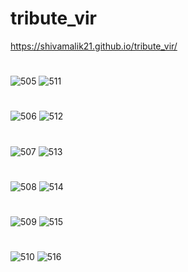 # tribute_vir
https://shivamalik21.github.io/tribute_vir/

#
![505](https://github.com/Shivamalik21/tribute_vir/assets/129033663/00d8f291-26cd-4fe0-a6b8-ad36ba19d462)
![511](https://github.com/Shivamalik21/tribute_vir/assets/129033663/0a0c92a0-f2b6-4182-8b80-f678d0623764)

#
![506](https://github.com/Shivamalik21/tribute_vir/assets/129033663/5c336b5e-5a7f-4786-9585-49a4e0734a66)
![512](https://github.com/Shivamalik21/tribute_vir/assets/129033663/d14e8cca-c5ba-44de-8606-a764a93e2fd7)

#
![507](https://github.com/Shivamalik21/tribute_vir/assets/129033663/1b7c0338-6af9-4eeb-b602-0076e0157cf5)
![513](https://github.com/Shivamalik21/tribute_vir/assets/129033663/2ce0fc1e-9d29-4962-aac3-00eadc3d49f0)

#
![508](https://github.com/Shivamalik21/tribute_vir/assets/129033663/6d7130fa-3966-4b05-8dd7-505b329367b3)
![514](https://github.com/Shivamalik21/tribute_vir/assets/129033663/1cea1a1a-eede-4d22-8403-b36274ec5050)

#
![509](https://github.com/Shivamalik21/tribute_vir/assets/129033663/d3f2105d-3d7f-4546-b31d-c76c1aa40b9d)
![515](https://github.com/Shivamalik21/tribute_vir/assets/129033663/01f54836-12d3-490e-8ec5-66946f7b0ab2)
#
![510](https://github.com/Shivamalik21/tribute_vir/assets/129033663/b4cd4619-ab40-4e79-afc8-1c2a49159460)
![516](https://github.com/Shivamalik21/tribute_vir/assets/129033663/0528cd8c-5ca2-4314-a3d2-af6c4bfc1b46)

